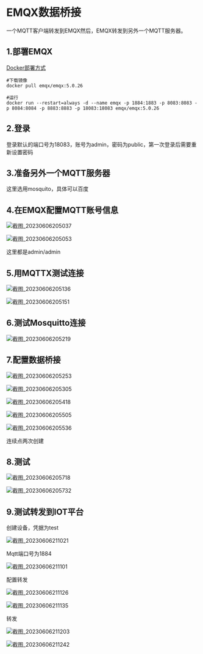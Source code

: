 # EMQX数据桥接

一个MQTT客户端转发到EMQX然后，EMQX转发到另外一个MQTT服务器。

## 1.部署EMQX

[Docker部署方式](https://www.emqx.io/docs/zh/v5.0/deploy/install-docker.html#%E9%80%9A%E8%BF%87-docker-%E8%BF%90%E8%A1%8C%E5%8D%95%E4%B8%AA-emqx-%E8%8A%82%E7%82%B9)

```
#下载镜像
docker pull emqx/emqx:5.0.26

#运行
docker run --restart=always -d --name emqx -p 1884:1883 -p 8083:8083 -p 8084:8084 -p 8883:8883 -p 18083:18083 emqx/emqx:5.0.26
```

## 2.登录

登录默认的端口号为18083，账号为admin，密码为public，第一次登录后需要重新设置密码

## 3.准备另外一个MQTT服务器

这里选用mosquito，具体可以百度

## 4.在EMQX配置MQTT账号信息

![截图_20230606205037](Imag/截图_20230606205037.png)

![截图_20230606205053](Imag/截图_20230606205053.png)

这里都是admin/admin

## 5.用MQTTX测试连接

![截图_20230606205136](Imag/截图_20230606205136.png)

![截图_20230606205151](Imag/截图_20230606205151.png)

## 6.测试Mosquitto连接

![截图_20230606205219](Imag/截图_20230606205219.png)

## 7.配置数据桥接

![截图_20230606205253](Imag/截图_20230606205253.png)

![截图_20230606205305](Imag/截图_20230606205305.png)

![截图_20230606205418](Imag/截图_20230606205418.png)

![截图_20230606205505](Imag/截图_20230606205505.png)

![截图_20230606205536](Imag/截图_20230606205536.png)

连续点两次创建

## 8.测试



![截图_20230606205718](Imag/截图_20230606205718.png)

![截图_20230606205732](Imag/截图_20230606205732.png)


## 9.测试转发到IOT平台

创建设备，凭据为test

![截图_20230606211021](Imag/截图_20230606211021.png)

Mqtt端口号为1884

![截图_20230606211101](Imag/截图_20230606211101.png)

配置转发

![截图_20230606211126](Imag/截图_20230606211126.png)

![截图_20230606211135](Imag/截图_20230606211135.png)

转发

![截图_20230606211203](Imag/截图_20230606211203.png)

![截图_20230606211242](Imag/截图_20230606211242.png)